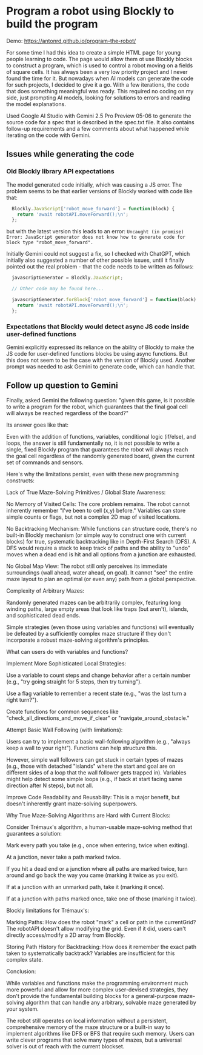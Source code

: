 # Program a robot using Blockly to build the program

Demo: https://antonrd.github.io/program-the-robot/

For some time I had this idea to create a simple HTML page for young people learning to code. The page would allow them ot use Blockly blocks to construct a program, which is used to control a robot moving on a fields of square cells. It has always been a very low priority project and I never found the time for it. But nowadays when AI models can generate the code for such projects, I decided to give it a go. With a few iterations, the code that does something meaningful was ready. This required no coding on my side, just prompting AI models, looking for solutions to errors and reading the model explanations.

Used Google AI Studio with Gemini 2.5 Pro Preview 05-06 to generate the source code for a spec that is described in the spec.txt file. It also contains follow-up requirements and a few comments about what happened while iterating on the code with Gemini.

## Issues while generating the code

### Old Blockly library API expectations

The model generated code initially, which was causing a JS error. The problem seems to be that earlier versions of Blockly worked with code like that:

```js
  Blockly.JavaScript['robot_move_forward'] = function(block) {
    return 'await robotAPI.moveForward();\n';
  };
```

but with the latest version this leads to an error: `Uncaught (in promise) Error: JavaScript generator does not know how to generate code for block type "robot_move_forward".`

Initially Gemini could not suggest a fix, so I checked with ChatGPT, which initially also suggested a number of other possible issues, until it finally pointed out the real problem - that the code needs to be written as follows:

```js
  javascriptGenerator = Blockly.JavaScript;

  // Other code may be found here...

  javascriptGenerator.forBlock['robot_move_forward'] = function(block) {
    return 'await robotAPI.moveForward();\n';
  };
```

### Expectations that Blockly would detect async JS code inside user-defined functions

Gemini explicitly expressed its reliance on the ability of Blockly to make the JS code for user-defined functions blocks be using async functions. But this does not seem to be the case with the version of Blockly used. Another prompt was needed to ask Gemini to generate code, which can handle that.

## Follow up question to Gemini

Finally, asked Gemini the following question: "given this game, is it possible to write a program for the robot, which guarantees that the final goal cell will always be reached regardless of the board?"

Its answer goes like that:

Even with the addition of functions, variables, conditional logic (if/else), and loops, the answer is still fundamentally no, it is not possible to write a single, fixed Blockly program that guarantees the robot will always reach the goal cell regardless of the randomly generated board, given the current set of commands and sensors.

Here's why the limitations persist, even with these new programming constructs:

Lack of True Maze-Solving Primitives / Global State Awareness:

No Memory of Visited Cells: The core problem remains. The robot cannot inherently remember "I've been to cell (x,y) before." Variables can store simple counts or flags, but not a complex 2D map of visited locations.

No Backtracking Mechanism: While functions can structure code, there's no built-in Blockly mechanism (or simple way to construct one with current blocks) for true, systematic backtracking like in Depth-First Search (DFS). A DFS would require a stack to keep track of paths and the ability to "undo" moves when a dead end is hit and all options from a junction are exhausted.

No Global Map View: The robot still only perceives its immediate surroundings (wall ahead, water ahead, on goal). It cannot "see" the entire maze layout to plan an optimal (or even any) path from a global perspective.

Complexity of Arbitrary Mazes:

Randomly generated mazes can be arbitrarily complex, featuring long winding paths, large empty areas that look like traps (but aren't), islands, and sophisticated dead ends.

Simple strategies (even those using variables and functions) will eventually be defeated by a sufficiently complex maze structure if they don't incorporate a robust maze-solving algorithm's principles.

What can users do with variables and functions?

Implement More Sophisticated Local Strategies:

Use a variable to count steps and change behavior after a certain number (e.g., "try going straight for 5 steps, then try turning").

Use a flag variable to remember a recent state (e.g., "was the last turn a right turn?").

Create functions for common sequences like "check_all_directions_and_move_if_clear" or "navigate_around_obstacle."

Attempt Basic Wall Following (with limitations):

Users can try to implement a basic wall-following algorithm (e.g., "always keep a wall to your right"). Functions can help structure this.

However, simple wall followers can get stuck in certain types of mazes (e.g., those with detached "islands" where the start and goal are on different sides of a loop that the wall follower gets trapped in). Variables might help detect some simple loops (e.g., if back at start facing same direction after N steps), but not all.

Improve Code Readability and Reusability: This is a major benefit, but doesn't inherently grant maze-solving superpowers.

Why True Maze-Solving Algorithms are Hard with Current Blocks:

Consider Trémaux's algorithm, a human-usable maze-solving method that guarantees a solution:

Mark every path you take (e.g., once when entering, twice when exiting).

At a junction, never take a path marked twice.

If you hit a dead end or a junction where all paths are marked twice, turn around and go back the way you came (marking it twice as you exit).

If at a junction with an unmarked path, take it (marking it once).

If at a junction with paths marked once, take one of those (marking it twice).

Blockly limitations for Trémaux's:

Marking Paths: How does the robot "mark" a cell or path in the currentGrid? The robotAPI doesn't allow modifying the grid. Even if it did, users can't directly access/modify a 2D array from Blockly.

Storing Path History for Backtracking: How does it remember the exact path taken to systematically backtrack? Variables are insufficient for this complex state.

Conclusion:

While variables and functions make the programming environment much more powerful and allow for more complex user-devised strategies, they don't provide the fundamental building blocks for a general-purpose maze-solving algorithm that can handle any arbitrary, solvable maze generated by your system.

The robot still operates on local information without a persistent, comprehensive memory of the maze structure or a built-in way to implement algorithms like DFS or BFS that require such memory. Users can write clever programs that solve many types of mazes, but a universal solver is out of reach with the current blockset.
